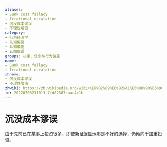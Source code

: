 ```yaml
---
aliases:
- Sunk cost fallacy
- Irrational escalation
- 沉没成本谬误
- 不理性增值
category:
- 行为经济学
- 认知偏见
- 认知偏差
- 认知偏误
groups: 决策、信念与行为偏差
name:
- Sunk cost fallacy
- Irrational escalation
zhname:
- 沉没成本谬误
- 不理性增值
zhwiki: https://zh.wikipedia.org/wiki/%E6%B2%89%E6%B2%A1%E6%88%90%E6%9C%AC%E8%B0%AC%E8%AF%AF
id: 20220703231013_7fd82387caac4c1b
---
```


# 沉没成本谬误

由于先前已在某事上投资很多，即使新证据显示那是不好的选择，仍倾向于加重投资。
